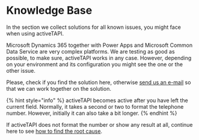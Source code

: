 # Knowledge Base

In the section we collect solutions for all known issues, you might face when using activeTAPI.

Microsoft Dynamics 365 together with Power Apps and Microsoft Common Data Service are very complex platforms. We are testing as good as possible, to make sure, activeTAPI works in any case. However, depending on your environment and its configuration you might see the one or the other issue.

Please, check if you find the solution here, otherwise [send us an e-mail](mailto:support@activeTAPI.net) so that we can work together on the solution.

{% hint style="info" %}
activeTAPI becomes active after you have left the current field. Normally, it takes a second or two to format the telephone number. However, initially it can also take a bit longer.
{% endhint %}

If activeTAPI does not format the number or show any result at all, continue here to see [how to find the root cause](https://github.com/SchmidteServices/activeTAPI-Dyn365/tree/fdf35674578228b1890aaaa8991a83ec3a26c4e5/docs/dyn365/kb/digDown.md).

